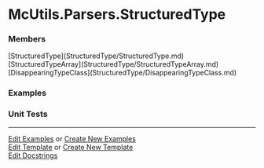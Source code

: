 # <a id="McUtils.Parsers.StructuredType">McUtils.Parsers.StructuredType</a>
    


### Members

<div class="container alert alert-secondary bg-light">
  <div class="row">
   <div class="col" markdown="1">
[StructuredType](StructuredType/StructuredType.md)   
</div>
   <div class="col" markdown="1">
[StructuredTypeArray](StructuredType/StructuredTypeArray.md)   
</div>
   <div class="col" markdown="1">
[DisappearingTypeClass](StructuredType/DisappearingTypeClass.md)   
</div>
</div>
</div>

### Examples



### Unit Tests



___

[Edit Examples](https://github.com/McCoyGroup/McUtils/edit/edit/ci/examples/McUtils/Parsers/StructuredType.md) or 
[Create New Examples](https://github.com/McCoyGroup/McUtils/new/edit/?filename=ci/examples/McUtils/Parsers/StructuredType.md) <br/>
[Edit Template](https://github.com/McCoyGroup/McUtils/edit/edit/ci/docs/McUtils/Parsers/StructuredType.md) or 
[Create New Template](https://github.com/McCoyGroup/McUtils/new/edit/?filename=ci/docs/templates/McUtils/Parsers/StructuredType.md) <br/>
[Edit Docstrings](https://github.com/McCoyGroup/McUtils/edit/edit/McUtils/Parsers/StructuredType/__init__.py?message=Update%20Docs)